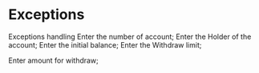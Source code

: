# Exceptions
Exceptions handling
Enter the number of account;
Enter the Holder of the account;
Enter the initial balance;
Enter the Withdraw limit;

Enter amount for withdraw;
